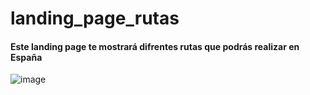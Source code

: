# landing_page_rutas

<h4>Este landing page te mostrará difrentes rutas que podrás realizar en España</h4>

![image](https://user-images.githubusercontent.com/98116459/213908448-50d95543-35b1-4136-9a39-41a403846686.png)

